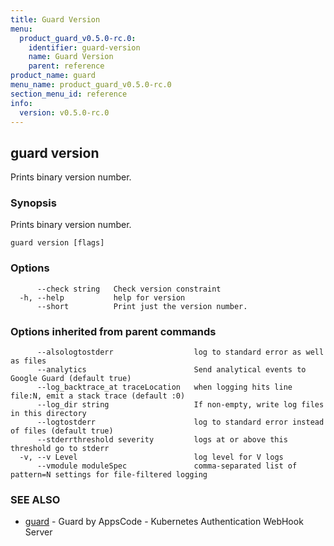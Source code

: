 ```yaml
---
title: Guard Version
menu:
  product_guard_v0.5.0-rc.0:
    identifier: guard-version
    name: Guard Version
    parent: reference
product_name: guard
menu_name: product_guard_v0.5.0-rc.0
section_menu_id: reference
info:
  version: v0.5.0-rc.0
---
```


## guard version

Prints binary version number.

### Synopsis

Prints binary version number.

```
guard version [flags]
```

### Options

```
      --check string   Check version constraint
  -h, --help           help for version
      --short          Print just the version number.
```

### Options inherited from parent commands

```
      --alsologtostderr                  log to standard error as well as files
      --analytics                        Send analytical events to Google Guard (default true)
      --log_backtrace_at traceLocation   when logging hits line file:N, emit a stack trace (default :0)
      --log_dir string                   If non-empty, write log files in this directory
      --logtostderr                      log to standard error instead of files (default true)
      --stderrthreshold severity         logs at or above this threshold go to stderr
  -v, --v Level                          log level for V logs
      --vmodule moduleSpec               comma-separated list of pattern=N settings for file-filtered logging
```

### SEE ALSO

* [guard](/products/guard/v0.5.0-rc.0/reference/guard)	 - Guard by AppsCode - Kubernetes Authentication WebHook Server

